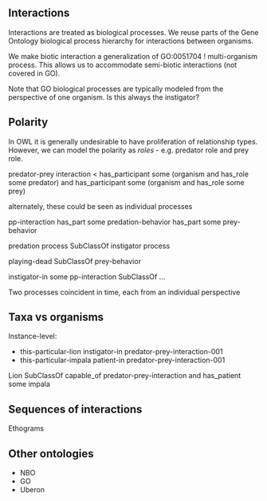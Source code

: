 
## Interactions

Interactions are treated as biological processes. We reuse parts of
the Gene Ontology biological process hierarchy for interactions
between organisms.

We make biotic interaction a generalization of GO:0051704 !
multi-organism process. This allows us to accommodate semi-biotic
interactions (not covered in GO).

Note that GO biological processes are typically modeled from the
perspective of one organism. Is this always the instigator?

## Polarity

In OWL it is generally undesirable to have proliferation of
relationship types. However, we can model the polarity as *roles* -
e.g. predator role and prey role.

 predator-prey interaction <
  has_participant some (organism and has_role some predator)
  and
  has_participant some (organism and has_role some prey)

alternately, these could be seen as individual processes

 pp-interaction
  has_part some predation-behavior
  has_part some prey-behavior

predation process SubClassOf instigator process

playing-dead SubClassOf prey-behavior

instigator-in some pp-interaction SubClassOf ...

Two processes coincident in time, each from an individual perspective

## Taxa vs organisms

Instance-level:

 * this-particular-lion instigator-in predator-prey-interaction-001
 * this-particular-impala patient-in predator-prey-interaction-001

Lion SubClassOf capable_of predator-prey-interaction and has_patient some impala

## Sequences of interactions

Ethograms

## Other ontologies

 * NBO
 * GO
 * Uberon

